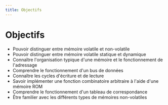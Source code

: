 ```yaml
---
title: Objectifs
---
```

# Objectifs

-   Pouvoir distinguer entre mémoire volatile et non-volatile
-   Pouvoir distinguer entre mémoire volatile statique et dynamique
-   Connaître l'organisation typique d'une mémoire et le fonctionnement
    de l'adressage
-   Comprendre le fonctionnement d'un bus de données
-   Connaître les cycles d'écriture et de lecture
-   Savoir implémenter une fonction combinatoire arbitraire à l'aide d'une
    mémoire ROM
-   Comprendre le fonctionnement d'un tableau de correspondance
-   Être familier avec les différents types de mémoires non-volatiles
